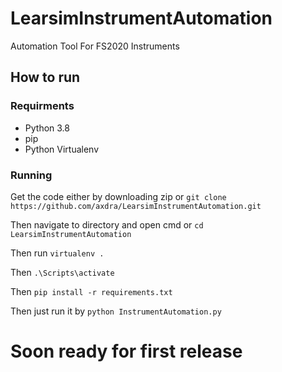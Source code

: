 # LearsimInstrumentAutomation
Automation Tool For FS2020 Instruments

## How to run

### Requirments
- Python 3.8
- pip
- Python Virtualenv

### Running
Get the code either by downloading zip or ```git clone https://github.com/axdra/LearsimInstrumentAutomation.git```

Then navigate to directory and open cmd or ```cd LearsimInstrumentAutomation```

Then run ```virtualenv .```

Then ```.\Scripts\activate ```

Then ```pip install -r requirements.txt ```

Then just run it by ```python InstrumentAutomation.py```

# Soon ready for first release

